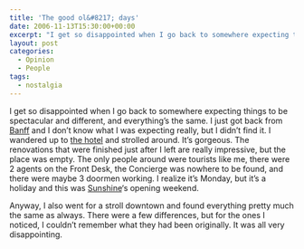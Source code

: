 ```yaml
---
title: 'The good ol&#8217; days'
date: 2006-11-13T15:30:00+00:00
excerpt: "I get so disappointed when I go back to somewhere expecting things to be spectacular and different, and everything's"
layout: post
categories:
  - Opinion
  - People
tags:
  - nostalgia
---
```

I get so disappointed when I go back to somewhere expecting things to be spectacular and different, and everything&#8217;s the same. I just got back from [Banff](http://www.discoverbanff.com/) and I don&#8217;t know what I was expecting really, but I didn&#8217;t find it. I wandered up to [the hotel](http://www.fairmont.com/banffsprings/) and strolled around. It&#8217;s gorgeous. The renovations that were finished just after I left are really impressive, but the place was empty. The only people around were tourists like me, there were 2 agents on the Front Desk, the Concierge was nowhere to be found, and there were maybe 3 doormen working. I realize it&#8217;s Monday, but it&#8217;s a holiday and this was [Sunshine](http://www.skibanff.com/)&#8216;s opening weekend.

Anyway, I also went for a stroll downtown and found everything pretty much the same as always. There were a few differences, but for the ones I noticed, I couldn&#8217;t remember what they had been originally. It was all very disappointing.